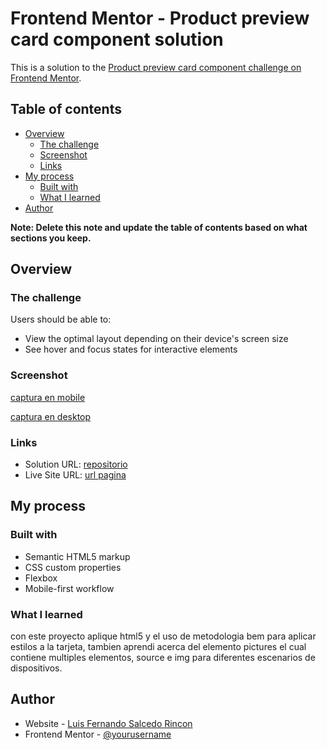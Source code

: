 # Frontend Mentor - Product preview card component solution

This is a solution to the [Product preview card component challenge on Frontend Mentor](https://www.frontendmentor.io/challenges/product-preview-card-component-GO7UmttRfa).

## Table of contents

- [Overview](#overview)
  - [The challenge](#the-challenge)
  - [Screenshot](#screenshot)
  - [Links](#links)
- [My process](#my-process)
  - [Built with](#built-with)
  - [What I learned](#what-i-learned)
- [Author](#author)

**Note: Delete this note and update the table of contents based on what sections you keep.**

## Overview

### The challenge

Users should be able to:

- View the optimal layout depending on their device's screen size
- See hover and focus states for interactive elements

### Screenshot

[captura en mobile](./screenshots/image-mobile.png)

[captura en desktop](./screenshots/image-desktop.png)

### Links

- Solution URL: [repositorio](https://github.com/lfernando316/ProductPreviewCardComponent)
- Live Site URL: [url pagina](productpreviewcardcomponentlfsr.netlify.app)

## My process

### Built with

- Semantic HTML5 markup
- CSS custom properties
- Flexbox
- Mobile-first workflow

### What I learned

con este proyecto aplique html5 y el uso de metodologia bem para aplicar estilos a la tarjeta, tambien aprendi acerca del elemento pictures el cual contiene multiples elementos, source e img para diferentes escenarios de dispositivos.

## Author

- Website - [Luis Fernando Salcedo Rincon](http://lfernando316.netlify.app/)
- Frontend Mentor - [@yourusername](https://www.frontendmentor.io/lfernando316/yourusername)
